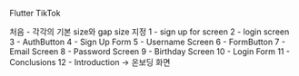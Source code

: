 Flutter TikTok

처음 - 각각의 기본 size와 gap size 지정
1 - sign up for screen
2 - login screen
3 - AuthButton
4 - Sign Up Form
5 - Username Screen
6 - FormButton
7 - Email Screen
8 - Password Screen
9 - Birthday Screen
10 - Login Form
11 - Conclusions
12 - Introduction -> 온보딩 화면